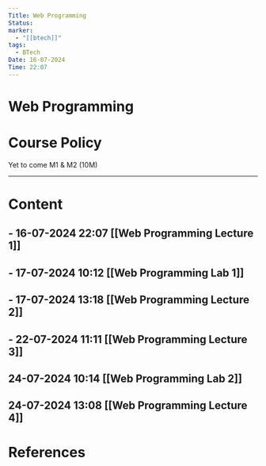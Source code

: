 ```yaml
---
Title: Web Programming
Status: 
marker:
  - "[[btech]]"
tags:
  - BTech
Date: 16-07-2024
Time: 22:07
---
```

# Web Programming


# Course Policy

Yet to come
M1 & M2 (10M)

---

# Content

## - 16-07-2024 22:07 [[Web Programming Lecture 1]]
## - 17-07-2024 10:12 [[Web Programming Lab 1]]
## - 17-07-2024 13:18 [[Web Programming Lecture 2]]
## - 22-07-2024 11:11 [[Web Programming Lecture 3]]
## 24-07-2024 10:14 [[Web Programming Lab 2]]

## 24-07-2024 13:08 [[Web Programming Lecture 4]]
# References
